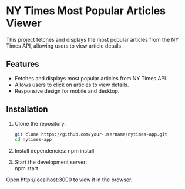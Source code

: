 # NY Times Most Popular Articles Viewer

This project fetches and displays the most popular articles from the NY Times API, allowing users to view article details.

## Features

- Fetches and displays most popular articles from NY Times API.
- Allows users to click on articles to view details.
- Responsive design for mobile and desktop.

## Installation

1. Clone the repository:

   ```bash
   git clone https://github.com/your-username/nytimes-app.git
   cd nytimes-app

   ```

2. Install dependencies:
   npm install

3. Start the development server:  
   npm start

Open http://localhost:3000 to view it in the browser.
